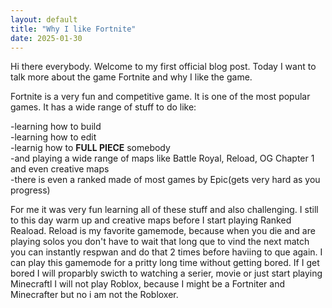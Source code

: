 ```yaml
---
layout: default
title: "Why I like Fortnite"
date: 2025-01-30
---
```







  Hi there everybody. Welcome to my first official blog post. 
  Today I want to talk more about the game Fortnite and why I like the game.

  Fortnite is a very fun and competitive game. It is one of the most popular games. It has a wide range of stuff to do like:  
  
  -learning how to build  
  -learning how to edit  
  -learnig how to **FULL PIECE** somebody  
  -and playing a wide range of maps like Battle Royal, Reload, OG Chapter 1 and even creative maps   
  -there is even a ranked made of most games by Epic(gets very hard as you progress)  

  For me it was very fun learning all of these stuff and also challenging. I still to this day warm up and creative maps before I start playing Ranked Reaload.
  Reload is my favorite gamemode, because when you die and are playing solos you don't have to wait that long que to vind the next match you can instantly respwan and do that 2 times before haviing to que again. I can play this gamemode for a pritty long time without getting bored. If I get bored I will proparbly swicth to watching a serier, movie or just start playing Minecraftl I will not play Roblox, because I might be a Fortniter and Minecrafter but no i am not the Robloxer.
